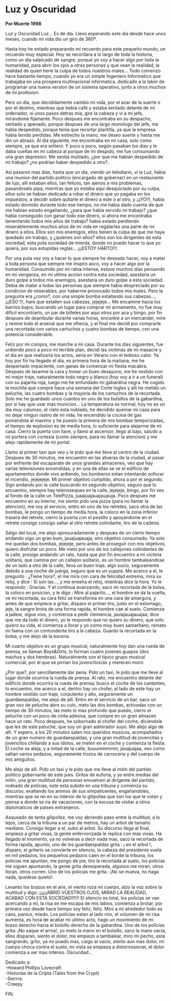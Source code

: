 # Luz y Oscuridad

**Por Muerte 1998**


Luz y Oscuridad Luz... Es de dia. Llevo esperando este dia desde hace
unos meses, cuando mi vida dio un giro de 360º.

Hasta hoy he estado
preparando mi recuerdo para este pequeño mundo, un recuerdo muy
especial. Hoy se recordara a lo largo de toda la historia, como un dia
salpicado de sangre, porque yo voy a hacer algo por toda la humanidad,
para abrir los ojos a otras personas y que vean la realidad, la
realidad de quien tiene la culpa de todos nuestros males... Todo
comenzo hace bastante tiempo, cuando yo era un simple Ingeniero
Informatico que trabajaba en una prospera multinacional informatica,
dedicado a la labor de programar una nueva version de un sistema
operativo, junto a otros muchos de mi profesion.

Pero un dia, que
decididamente cambio mi vida, por el azar de la suerte o por el
destino, mientras que bebia café y estaba sentado delante de mi
ordenador, oi unos pasos detras mia, gire la cabeza y vi a mi jefe,
mirandome fijamente. Poco despues me encontraba en su despacho, sentado
y apenado, porque despues de una largo monologo del jefe, me habia
despedido, porque tenia que recortar plantilla, ya que la empresa habia
tenido perdidas. Me estrecho la mano, me deseo suerte y hasta me dio un
abrazo. Al dia siguiente, me encontraba en mi casa, solo como siempre,
ya que era soltero. Y poco a poco, según pasaban los dias y le daba
vueltas en mi cabeza al porque de mi despido, me fue consumando una
gran depresion. Me sentia mutilado, ¿por que me habian despedido de mi
trabajo? ¿no podrian haber despedido a otro?.

Asi pasaron mas dias,
hasta que un dia, viendo un telediario, vi la Luz, habia una reunion
del partido politico (encargado de gobernar) en un restaurante de lujo,
alli estaban ellos, tan felices, tan ajenos a mis problemas,
pasandoselo pipa, mientras que yo estaba aquí desquiciado por su culpa,
ellos solo se habian dedicado a robar el dinero que yo pagaba en los
impuestos, a decidir sobre quitarle el dinero a este o al otro, y
¡¡¡YO!!!, habia estado dormido durante todo ese tiempo, no me habia
dado cuenta de que me habian estado engañando, ¿para que habia servido
mi trabajo? ¿que habia conseguido con ganar todo ese dinero, si ahora
me encontraba lamentando todos mis años de trabajo? habia estado
perdiendo miserablemente muchos años de mi vida en regalarles una parte
de mi dinero a ellos. Ellos son mis enemigos, ellos tienen la culpa de
que me haya quedado sin trabajo, y ¿quienes son ellos? ellos son los
dirigentes de esta sociedad, esta puta sociedad de mierda, donde no
puedo hacer lo que yo quiera, por sus estupidas reglas... ¡¡¡ESTOY
HARTO!!!.

Por una puta vez voy a hacer lo que siempre he deseado hacer,
voy a matar a toda persona que siempre me inspiro asco, voy a hacer
algo por la humanidad. Consumido por mi rabia intensa, estuve muchos
dias pensando en mi venganza, en mi ultima accion contra esta sociedad,
asestaria un duro golpe a todos mis enemigos, asestaria un duro golpe a
esta sociedad. Debia de matar a todas las personas que siempre habia
despreciado por su condicion de miserables, por haberme provocado todos
mis males. Pero la pregunta era ¿como?, con una simple bomba estallando
sus cabezas..., ¡¡¡ESO !!!, hare que estallen sus cabezas, jejejeje...
Me encamine hacia los barrios bajos, buscando un lugar para comprar mi
armamento, no fue muy dificil encontrarlo, un par de billetes por aqui
otros por aca y bingo, por fin despues de deambular durante varias
horas, encontre a un mercander, mire y remire todo el arsenal que me
ofrecia, y al final me decidi por comprarle una recortada con varios
cartuchos y cuatro bombas de tiempo, con una potencia considerable.

Feliz por mi compra, me marche a mi casa. Durante los dias siguientes,
fue urdiendo poco a poco mi terrible plan, decidi las victimas de mi
masacre y el dia en que realizaria los actos, seria en Verano con el
tedioso calor. Ya hoy por fin ha llegado el dia, es primera hora de la
mañana, me he despertado impaciente, con ganas de comenzar mi fiesta
macabra. Despues de lavarme la cara y tomar un buen desayuno, me he
vestido con mi mejor traje, naturalmente todo negro y blanco (hoy voy a
ir a un funeral) con su pajarita roja, luego me he enfundado mi
gabardina negra. He cogido la mochila que compre hace una semana del
Corte Ingles y alli he metido un peluche, las cuatro bombas y la
mayoria de los cartuchos de la recortada. Solo me he guardado unos
cuantos en uno de los bolsillos de la gabardina, por si hay que usar
mas municion... La temperatura es normal, hoy no es un dia muy
caluroso, el cielo esta nublado, he decidido quemar mi casa para no
dejar ningun rastro de mi vida, he encendido la cocina de gas
poniendola al maximo y he puesto la primera de mis bombas temporizadas,
el tiempo de explosion es de media hora, lo suficiente para alejarme de
mi casa. Cierro la puerta con llave, y llamo al ascensor, llego al
bajo, saludo a mi portera con cortesia (como siempre, para no llamar la
atencion) y me alejo rapidamente de mi portal.

Llamo al primer taxi que
veo y le pido que me lleve al centro de la ciudad. Despues de 30
minutos, me encuentro en las afueras de la ciudad, al pasar por
enfrente del escaparate de unos grandes almacenes, veo que hay varias
televisiones encendidas, y en una de ellas se ve el edificio de
apartamentos donde vivo ardiendo, los bomberos estan intentando sofocar
el incendio, jejejejeje. Mi primer objetivo cumplido, ahora a por el
segundo. Sigo andando por la calle buscando mi segundo objetivo, seguro
que lo encuentro, siempre hay telenoseques en la calle, jejejeje,
bingo, por fin veo al fondo de la calle un TelePizza,
juaajuajauajaujauja. Poco despues me encuentro en su interior, me
siento pido una pizza (para no llamar la atencion), me voy al servicio,
entro en uno de los retretes, saco otra de las bombas, le pongo un
tiempo de media hora, la coloco en la zona inferior trasera del
retrete, cierro la puerta con el pestillo y apoyandome en el retrete
consigo consigo saltar al otro retrete colindante, tiro de la cadena.

Salgo del local, me alejo apresuradamente y despues de un cierto tiempo
andando oigo un gran bum, jauajuajauaja, otro objetivo consumado. Ya
solo me quedan dos bombas, jejejeje, pero antes de proseguir con mis
objetivos, quiero disfrutar un poco. Me meto por uno de los callejones
colindantes de la calle, prosigo andando un rato, hasta que por fin
encuentro a mi victima solitaria, que camina por un callejon solitario,
es un hombre tambaleandose de un lado a otro de la calle, lleva un buen
traje, algo sucio, seguramente debido a una noche de juerga, seguro que
es un yuppie. Me acerco a el, le pregunto : ¿Tiene hora?, el me mira
con cara de felicidad extrema, mira su reloj, y dice : Si son las..., y
me enseña el reloj, mientras dice la hora. Yo le respondo : Gracias. Y
el continua avanzando, saco mi recortada de la bolsa, la coloco en
posicion, y le digo : Mire al pajarito..., el hombre se da la vuelta,
ve mi recortada, su cara feliz se transforma en una cara de amargura, y
antes de que empiece a gritar, disparo el primer tiro, justo en el
estomago, jeje, la sangre brota de una forma rapida, el hombre cae al
suelo. Comienza a jadear, sigue vivo, y comienza a pedir clemencia,
jauiajauajauajaa, dice que me da todo el dinero, yo le respondo que no
quiero su dinero, que solo quiero su vida, el comienza a llorar y yo
como muy buen samaritano, remato mi faena con un contundente tiro a la
cabeza. Guardo la recortada en la bolsa, y me alejo de la escena.

Mi
cuarto objetivo es un grupo musical, naturalmente hoy dan una rueda de
prensa, se llaman Boys&Girls, lo forman cuatro jovenes guapos (dos
machos y dos hembras). Naturalmente son el tipico grupo musical
comercial, por el que se pirrian los jovencitos/as y merecen morir.

¿Por que?, por sencillamente dar pena. Pido un taxi, le pido que me
lleve al lugar donde ocurrira la rueda de prensa. Al rato, me encuentro
delante del edificio donde ocurrira la rueda de prensa, busco el coche
de los cantantes, lo encuentro, me acerco a el, dentro hay un chofer,
al lado de este hay un hombre vestido con traje, corpulento y alto,
seguramente un guardaespaldas, me alejo de alli. Entro en el servicio
de un bar, saco un gran oso de peluche abro su culo, meto las dos
bombas, activadas con un tiempo de 30 minutos, las meto lo mas profundo
que puedo, cierro el peluche con un poco de cinta adesiva, que compre
en un gran almacen hace un rato. Poco despues, he sobornado al chofer
del coche, diciendole que les de este peluche, que soy un gran
admirador suyo. Me alejo algo de alli. Y espero, a los 20 minutos salen
mis queridos musicos, acompañados de un gran numero de guardaespaldas,
y una gran multitud de jovencitas y jovencitos chillando a sus idolos,
se meten en el coche y comienza la fiesta. El coche se aleja, y a mitad
de la calle, buuummmmm, jauajuajaa, veo como saltan varios pedazos,
seguramente trozos de carroceria y del cuerpo de mis amiguitos.

Me
alejo de alli. Pido un taxi y le pido que me lleve al mitin del partido
politico gobernante de este pais. Gritos de euforia, y yo entre medias
del mitin, una gran multitud de personas envuelven al dirigente del
partido, rodeado de policias, este esta subido en una tribuna y
comienza su discurso, exaltando los animos de sus simpaticentes,
engañandoles, mientras que se rei en su interior de lo gilipollas que
son los que le votan y piensa a donde se ira de vacaciones, con la
excusa de visitar a otros diplomaticos de paises extranjeros. 

Asqueado
de tanta gilipollez, me voy abriendo paso entre la multitud, a lo
lejos, cerca de la tribuna a un par de metros, hay un arbol de tamaño
mediano. Consigo llegar a el, subo al arbol. Su discurso llega al
final, empieza a gritar vivas, la gente enfervorizada le replica con
mas vivas. Ha llegado el momento, ya no volveras a decir nada mas, saco
la recortada de forma rapida, apunto, uno de los guardaespaldas grita :
¡ en el arbol !, disparo, el griterio se convierte en silencio, la
cabeza del presidente vuela en mil pedazos, los pequeños pedazos caen
en el borde la tribuna, los policias me apuntan, me pongo de pie, tiro
la recortada al suelo, los policias me siguen apuntando, la gente grita
desesperada, algunos me miran, otros lloran, otros corren. Uno de los
policias me grita : ¡No se mueva, no haga nada, quedese quieto!.

Levanto los brazos en el aire, el viento roza mi cuerpo, alzo la voz
sobre la multitud y digo: ¡¡¡¡¡¡ABRID VUESTROS OJOS, MIRAD LA REALIDAD,
ACABAD CON ESTA SOCIEDAD!!!!!! El silencio es total, los policias se
van acercando a mi, la risa se me escapa de mis labios, comienza a
brotar, por primera vez desde hace tiempo soy feliz, feliz. Miro a mi
alrededor todo es caos, panico, miedo. Los policias estan al lado mio,
el volumen de mi risa aumenta, es hora de acabar mi ultimo acto, hago
un movimiento de mi brazo derecho hacia el bolsillo derecho de la
gabardina. Uno de los policias grita: ¡No saque el arma!, yo meto la
mano en el bolsillo, saco la mano vacia, ellos disparan, siento el
dolor, me empiezo a tambalear, miro mi pecho, esta sangrando, grito, ya
no puedo mas, caigo al vacio, siento aun mas dolor, mi cuerpo choca
contra el suelo, mi vista se empieza a distornosionar, el dolor
comienza a ser mas intenso. Oscuridad...

Dedicado a:  
-Howard Phillips Lovecraft  
-Historias de la Cripta (Tales from the Crypt)  
-Sierrra.  
-Creepy

FIN.